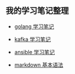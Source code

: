 ## 我的学习笔记整理

+ [golang 学习笔记](golang.md)  
+ [kafka 学习笔记](kafka.md)
+ [ansible 学习笔记](ansible.md)

+ [markdown 基本语法](markdown.md)
